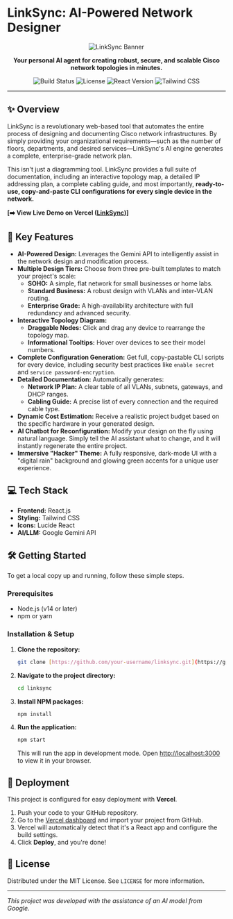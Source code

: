 # LinkSync: AI-Powered Network Designer

<p align="center">
  <img src="https://placehold.co/600x300/000000/00FF00?text=LinkSync&font=monospace" alt="LinkSync Banner">
</p>

<p align="center">
  <strong>Your personal AI agent for creating robust, secure, and scalable Cisco network topologies in minutes.</strong>
</p>

<p align="center">
  <img src="https://img.shields.io/badge/build-passing-brightgreen" alt="Build Status">
  <img src="https://img.shields.io/badge/license-MIT-green" alt="License">
  <img src="https://img.shields.io/badge/React-18.2.0-blue" alt="React Version">
  <img src="https://img.shields.io/badge/TailwindCSS-3.4.3-cyan" alt="Tailwind CSS">
</p>

---

## ✨ Overview

LinkSync is a revolutionary web-based tool that automates the entire process of designing and documenting Cisco network infrastructures. By simply providing your organizational requirements—such as the number of floors, departments, and desired services—LinkSync's AI engine generates a complete, enterprise-grade network plan.

This isn't just a diagramming tool. LinkSync provides a full suite of documentation, including an interactive topology map, a detailed IP addressing plan, a complete cabling guide, and most importantly, **ready-to-use, copy-and-paste CLI configurations for every single device in the network.**

**[➡️ View Live Demo on Vercel ([LinkSync](https://linksyncc.vercel.app/))]**

## 🚀 Key Features

* **AI-Powered Design:** Leverages the Gemini API to intelligently assist in the network design and modification process.
* **Multiple Design Tiers:** Choose from three pre-built templates to match your project's scale:
    * **SOHO:** A simple, flat network for small businesses or home labs.
    * **Standard Business:** A robust design with VLANs and inter-VLAN routing.
    * **Enterprise Grade:** A high-availability architecture with full redundancy and advanced security.
* **Interactive Topology Diagram:**
    * **Draggable Nodes:** Click and drag any device to rearrange the topology map.
    * **Informational Tooltips:** Hover over devices to see their model numbers.
* **Complete Configuration Generation:** Get full, copy-pastable CLI scripts for every device, including security best practices like `enable secret` and `service password-encryption`.
* **Detailed Documentation:** Automatically generates:
    * **Network IP Plan:** A clear table of all VLANs, subnets, gateways, and DHCP ranges.
    * **Cabling Guide:** A precise list of every connection and the required cable type.
* **Dynamic Cost Estimation:** Receive a realistic project budget based on the specific hardware in your generated design.
* **AI Chatbot for Reconfiguration:** Modify your design on the fly using natural language. Simply tell the AI assistant what to change, and it will instantly regenerate the entire project.
* **Immersive "Hacker" Theme:** A fully responsive, dark-mode UI with a "digital rain" background and glowing green accents for a unique user experience.

## 💻 Tech Stack

* **Frontend:** React.js
* **Styling:** Tailwind CSS
* **Icons:** Lucide React
* **AI/LLM:** Google Gemini API

## 🛠️ Getting Started

To get a local copy up and running, follow these simple steps.

### Prerequisites

* Node.js (v14 or later)
* npm or yarn

### Installation & Setup

1.  **Clone the repository:**
    ```bash
    git clone [https://github.com/your-username/linksync.git](https://github.com/your-username/linksync.git)
    ```
2.  **Navigate to the project directory:**
    ```bash
    cd linksync
    ```
3.  **Install NPM packages:**
    ```bash
    npm install
    ```
4.  **Run the application:**
    ```bash
    npm start
    ```
    This will run the app in development mode. Open [http://localhost:3000](http://localhost:3000) to view it in your browser.

## 🚀 Deployment

This project is configured for easy deployment with **Vercel**.

1.  Push your code to your GitHub repository.
2.  Go to the [Vercel dashboard](https://vercel.com/new) and import your project from GitHub.
3.  Vercel will automatically detect that it's a React app and configure the build settings.
4.  Click **Deploy**, and you're done!

## 📄 License

Distributed under the MIT License. See `LICENSE` for more information.

---

*This project was developed with the assistance of an AI model from Google.*
